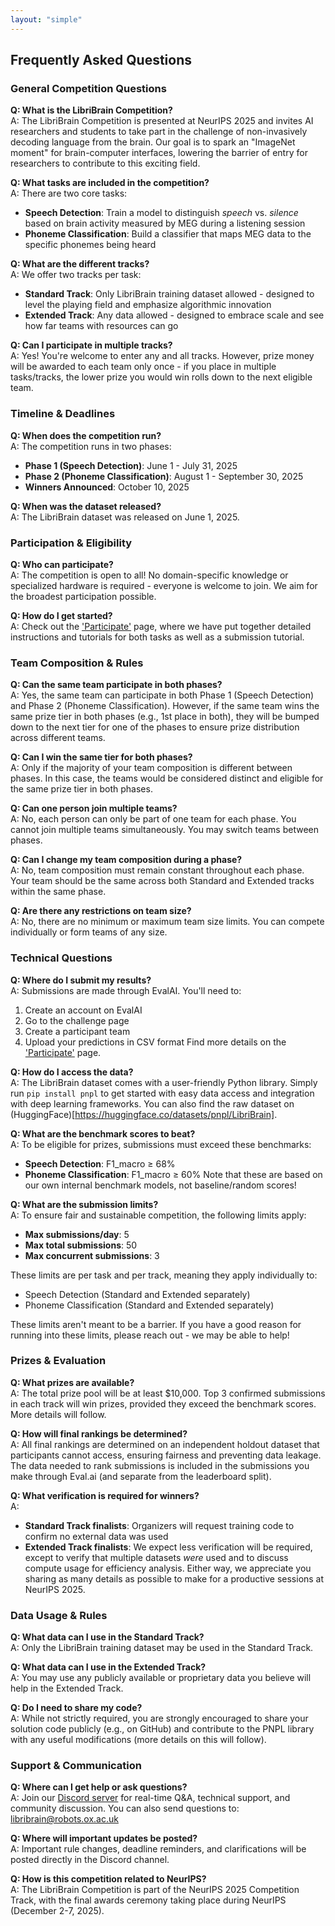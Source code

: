 ```yaml
---
layout: "simple"
---
```


## Frequently Asked Questions

### General Competition Questions

**Q: What is the LibriBrain Competition?**  
A: The LibriBrain Competition is presented at NeurIPS 2025 and invites AI researchers and students to take part in the challenge of non-invasively decoding language from the brain. Our goal is to spark an "ImageNet moment" for brain-computer interfaces, lowering the barrier of entry for researchers to contribute to this exciting field.

**Q: What tasks are included in the competition?**  
A: There are two core tasks:
- **Speech Detection**: Train a model to distinguish *speech* vs. *silence* based on brain activity measured by MEG during a listening session
- **Phoneme Classification**: Build a classifier that maps MEG data to the specific phonemes being heard

**Q: What are the different tracks?**  
A: We offer two tracks per task:
- **Standard Track**: Only LibriBrain training dataset allowed - designed to level the playing field and emphasize algorithmic innovation
- **Extended Track**: Any data allowed - designed to embrace scale and see how far teams with resources can go

**Q: Can I participate in multiple tracks?**  
A: Yes! You're welcome to enter any and all tracks. However, prize money will be awarded to each team only once - if you place in multiple tasks/tracks, the lower prize you would win rolls down to the next eligible team.

### Timeline & Deadlines

**Q: When does the competition run?**  
A: The competition runs in two phases:
- **Phase 1 (Speech Detection)**: June 1 - July 31, 2025
- **Phase 2 (Phoneme Classification)**: August 1 - September 30, 2025
- **Winners Announced**: October 10, 2025

**Q: When was the dataset released?**  
A: The LibriBrain dataset was released on June 1, 2025.

### Participation & Eligibility

**Q: Who can participate?**  
A: The competition is open to all! No domain-specific knowledge or specialized hardware is required - everyone is welcome to join. We aim for the broadest participation possible.

**Q: How do I get started?**  
A: Check out the ['Participate'](https://neural-processing-lab.github.io/2025-libribrain-competition/participate/) page, where we have put together detailed instructions and tutorials for both tasks as well as a submission tutorial.

### Team Composition & Rules

**Q: Can the same team participate in both phases?**  
A: Yes, the same team can participate in both Phase 1 (Speech Detection) and Phase 2 (Phoneme Classification). However, if the same team wins the same prize tier in both phases (e.g., 1st place in both), they will be bumped down to the next tier for one of the phases to ensure prize distribution across different teams.

**Q: Can I win the same tier for both phases?**  
A: Only if the majority of your team composition is different between phases. In this case, the teams would be considered distinct and eligible for the same prize tier in both phases.

**Q: Can one person join multiple teams?**  
A: No, each person can only be part of one team for each phase. You cannot join multiple teams simultaneously. You may switch teams between phases.

**Q: Can I change my team composition during a phase?**  
A: No, team composition must remain constant throughout each phase. Your team should be the same across both Standard and Extended tracks within the same phase.

**Q: Are there any restrictions on team size?**  
A: No, there are no minimum or maximum team size limits. You can compete individually or form teams of any size.

### Technical Questions

**Q: Where do I submit my results?**  
A: Submissions are made through EvalAI. You'll need to:
1. Create an account on EvalAI
2. Go to the challenge page
3. Create a participant team
4. Upload your predictions in CSV format
Find more details on the ['Participate'](https://neural-processing-lab.github.io/2025-libribrain-competition/participate/) page.

**Q: How do I access the data?**  
A: The LibriBrain dataset comes with a user-friendly Python library. Simply run `pip install pnpl` to get started with easy data access and integration with deep learning frameworks. You can also find the raw dataset on (HuggingFace)[https://huggingface.co/datasets/pnpl/LibriBrain].

**Q: What are the benchmark scores to beat?**  
A: To be eligible for prizes, submissions must exceed these benchmarks:
- **Speech Detection**: F1_macro ≥ 68%
- **Phoneme Classification**: F1_macro ≥ 60%
Note that these are based on our own internal benchmark models, not baseline/random scores!

**Q: What are the submission limits?**  
A: To ensure fair and sustainable competition, the following limits apply:
- **Max submissions/day**: 5
- **Max total submissions**: 50
- **Max concurrent submissions**: 3

These limits are per task and per track, meaning they apply individually to:
- Speech Detection (Standard and Extended separately)
- Phoneme Classification (Standard and Extended separately)

These limits aren't meant to be a barrier. If you have a good reason for running into these limits, please reach out - we may be able to help!

### Prizes & Evaluation

**Q: What prizes are available?**  
A: The total prize pool will be at least $10,000. Top 3 confirmed submissions in each track will win prizes, provided they exceed the benchmark scores. More details will follow.

**Q: How will final rankings be determined?**  
A: All final rankings are determined on an independent holdout dataset that participants cannot access, ensuring fairness and preventing data leakage. The data needed to rank submissions is included in the submissions you make through Eval.ai (and separate from the leaderboard split).

**Q: What verification is required for winners?**  
A: 
- **Standard Track finalists**: Organizers will request training code to confirm no external data was used
- **Extended Track finalists**: We expect less verification will be required, except to verify that multiple datasets *were* used and to discuss compute usage for efficiency analysis. Either way, we appreciate you sharing as many details as possible to make for a productive sessions at NeurIPS 2025.

### Data Usage & Rules

**Q: What data can I use in the Standard Track?**  
A: Only the LibriBrain training dataset may be used in the Standard Track.

**Q: What data can I use in the Extended Track?**  
A: You may use any publicly available or proprietary data you believe will help in the Extended Track.

**Q: Do I need to share my code?**  
A: While not strictly required, you are strongly encouraged to share your solution code publicly (e.g., on GitHub) and contribute to the PNPL library with any useful modifications (more details on this will follow).

### Support & Communication

**Q: Where can I get help or ask questions?**  
A: Join our [Discord server](https://neural-processing-lab.github.io/2025-libribrain-competition/links/discord) for real-time Q&A, technical support, and community discussion. You can also send questions to: libribrain@robots.ox.ac.uk

**Q: Where will important updates be posted?**  
A: Important rule changes, deadline reminders, and clarifications will be posted directly in the Discord channel.

**Q: How is this competition related to NeurIPS?**  
A: The LibriBrain Competition is part of the NeurIPS 2025 Competition Track, with the final awards ceremony taking place during NeurIPS (December 2-7, 2025). 
